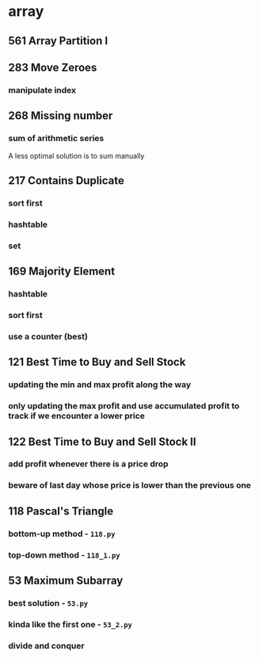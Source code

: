 # array
## 561 Array Partition I
## 283 Move Zeroes
### manipulate index

## 268 Missing number
### sum of arithmetic series
A less optimal solution is to sum manually

## 217 Contains Duplicate
### sort first 
### hashtable
### set

## 169 Majority Element
### hashtable
### sort first
### use a counter (best)

## 121 Best Time to Buy and Sell Stock
### updating the min and max profit along the way
### only updating the max profit and use accumulated profit to track if we encounter a lower price

## 122 Best Time to Buy and Sell Stock II
### add profit whenever there is a price drop
### beware of last day whose price is lower than the previous one

## 118 Pascal's Triangle
### bottom-up method - `118.py`
### top-down method - `118_1.py`

## 53 Maximum Subarray
### best solution - `53.py`
### kinda like the first one - `53_2.py`
### divide and conquer
